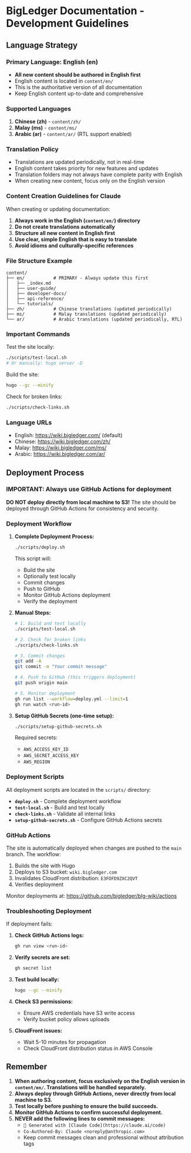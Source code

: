 # BigLedger Documentation - Development Guidelines

## Language Strategy

### Primary Language: English (en)
- **All new content should be authored in English first**
- English content is located in `content/en/`
- This is the authoritative version of all documentation
- Keep English content up-to-date and comprehensive

### Supported Languages
1. **Chinese (zh)** - `content/zh/`
2. **Malay (ms)** - `content/ms/`  
3. **Arabic (ar)** - `content/ar/` (RTL support enabled)

### Translation Policy
- Translations are updated periodically, not in real-time
- English content takes priority for new features and updates
- Translation folders may not always have complete parity with English
- When creating new content, focus only on the English version

### Content Creation Guidelines for Claude

When creating or updating documentation:

1. **Always work in the English (`content/en/`) directory**
2. **Do not create translations automatically**
3. **Structure all new content in English first**
4. **Use clear, simple English that is easy to translate**
5. **Avoid idioms and culturally-specific references**

### File Structure Example
```
content/
├── en/           # PRIMARY - Always update this first
│   ├── _index.md
│   ├── user-guide/
│   ├── developer-docs/
│   ├── api-reference/
│   └── tutorials/
├── zh/           # Chinese translations (updated periodically)
├── ms/           # Malay translations (updated periodically)
└── ar/           # Arabic translations (updated periodically, RTL)
```

### Important Commands

Test the site locally:
```bash
./scripts/test-local.sh
# Or manually: hugo server -D
```

Build the site:
```bash
hugo --gc --minify
```

Check for broken links:
```bash
./scripts/check-links.sh
```

### Language URLs
- English: https://wiki.bigledger.com/ (default)
- Chinese: https://wiki.bigledger.com/zh/
- Malay: https://wiki.bigledger.com/ms/
- Arabic: https://wiki.bigledger.com/ar/

## Deployment Process

### IMPORTANT: Always use GitHub Actions for deployment

**DO NOT deploy directly from local machine to S3!** The site should be deployed through GitHub Actions for consistency and security.

### Deployment Workflow

1. **Complete Deployment Process:**
   ```bash
   ./scripts/deploy.sh
   ```
   This script will:
   - Build the site
   - Optionally test locally
   - Commit changes
   - Push to GitHub
   - Monitor GitHub Actions deployment
   - Verify the deployment

2. **Manual Steps:**
   ```bash
   # 1. Build and test locally
   ./scripts/test-local.sh
   
   # 2. Check for broken links
   ./scripts/check-links.sh
   
   # 3. Commit changes
   git add -A
   git commit -m "Your commit message"
   
   # 4. Push to GitHub (this triggers deployment)
   git push origin main
   
   # 5. Monitor deployment
   gh run list --workflow=deploy.yml --limit=1
   gh run watch <run-id>
   ```

3. **Setup GitHub Secrets (one-time setup):**
   ```bash
   ./scripts/setup-github-secrets.sh
   ```
   Required secrets:
   - `AWS_ACCESS_KEY_ID`
   - `AWS_SECRET_ACCESS_KEY`
   - `AWS_REGION`

### Deployment Scripts

All deployment scripts are located in the `scripts/` directory:

- **`deploy.sh`** - Complete deployment workflow
- **`test-local.sh`** - Build and test locally
- **`check-links.sh`** - Validate all internal links
- **`setup-github-secrets.sh`** - Configure GitHub Actions secrets

### GitHub Actions

The site is automatically deployed when changes are pushed to the `main` branch. The workflow:

1. Builds the site with Hugo
2. Deploys to S3 bucket: `wiki.bigledger.com`
3. Invalidates CloudFront distribution: `E3FOFD9ZXC2QVT`
4. Verifies deployment

Monitor deployments at: https://github.com/bigledger/blg-wiki/actions

### Troubleshooting Deployment

If deployment fails:

1. **Check GitHub Actions logs:**
   ```bash
   gh run view <run-id>
   ```

2. **Verify secrets are set:**
   ```bash
   gh secret list
   ```

3. **Test build locally:**
   ```bash
   hugo --gc --minify
   ```

4. **Check S3 permissions:**
   - Ensure AWS credentials have S3 write access
   - Verify bucket policy allows uploads

5. **CloudFront issues:**
   - Wait 5-10 minutes for propagation
   - Check CloudFront distribution status in AWS Console

## Remember

1. **When authoring content, focus exclusively on the English version in `content/en/`. Translations will be handled separately.**
2. **Always deploy through GitHub Actions, never directly from local machine to S3.**
3. **Test locally before pushing to ensure the build succeeds.**
4. **Monitor GitHub Actions to confirm successful deployment.**
5. **NEVER add the following lines to commit messages:**
   - `🤖 Generated with [Claude Code](https://claude.ai/code)`
   - `Co-Authored-By: Claude <noreply@anthropic.com>`
   - Keep commit messages clean and professional without attribution tags
